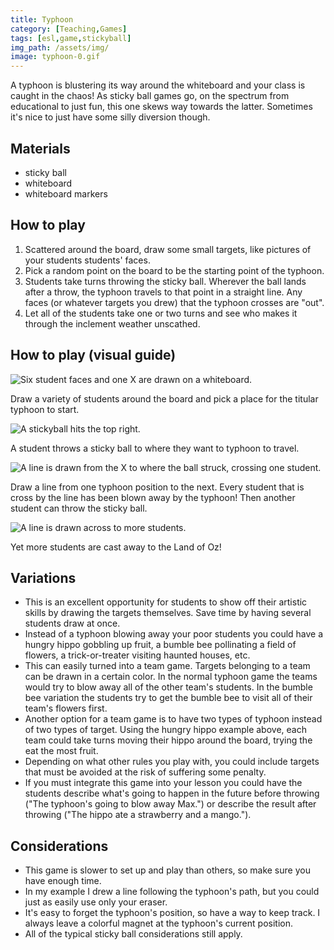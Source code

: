 ```yaml
---
title: Typhoon
category: [Teaching,Games]
tags: [esl,game,stickyball]
img_path: /assets/img/
image: typhoon-0.gif
---
```


A typhoon is blustering its way around the whiteboard and your class is caught in the chaos! As sticky ball games go, on the spectrum from educational to just fun, this one skews way towards the latter. Sometimes it's nice to just have some silly diversion though.

## Materials

- sticky ball
- whiteboard
- whiteboard markers

## How to play

1. Scattered around the board, draw some small targets, like pictures of your students students' faces.
1. Pick a random point on the board to be the starting point of the typhoon.
1. Students take turns throwing the sticky ball. Wherever the ball lands after a throw, the typhoon travels to that point in a straight line. Any faces (or whatever targets you drew) that the typhoon crosses are "out".
1. Let all of the students take one or two turns and see who makes it through the inclement weather unscathed.

## How to play (visual guide)

![Six student faces and one X are drawn on a whiteboard.](typhoon-1.gif)

Draw a variety of students around the board and pick a place for the titular typhoon to start.

![A stickyball hits the top right.](typhoon-2.gif)

A student throws a sticky ball to where they want to typhoon to travel.

![A line is drawn from the X to where the ball struck, crossing one student.](typhoon-3.gif)

Draw a line from one typhoon position to the next. Every student that is cross by the line has been blown away by the typhoon! Then another student can throw the sticky ball.

![A line is drawn across to more students.](typhoon-4.gif)

Yet more students are cast away to the Land of Oz!

## Variations

- This is an excellent opportunity for students to show off their artistic skills by drawing the targets themselves. Save time by having several students draw at once.
- Instead of a typhoon blowing away your poor students you could have a hungry hippo gobbling up fruit, a bumble bee pollinating a field of flowers, a trick-or-treater visiting haunted houses, etc.
- This can easily turned into a team game. Targets belonging to a team can be drawn in a certain color. In the normal typhoon game the teams would try to blow away all of the other team's students. In the bumble bee variation the students try to get the bumble bee to visit all of their team's flowers first.
- Another option for a team game is to have two types of typhoon instead of two types of target. Using the hungry hippo example above, each team could take turns moving their hippo around the board, trying the eat the most fruit.
- Depending on what other rules you play with, you could include targets that must be avoided at the risk of suffering some penalty.
- If you must integrate this game into your lesson you could have the students describe what's going to happen in the future before throwing ("The typhoon's going to blow away Max.") or describe the result after throwing ("The hippo ate a strawberry and a mango.").

## Considerations

- This game is slower to set up and play than others, so make sure you have enough time.
- In my example I drew a line following the typhoon's path, but you could just as easily use only your eraser.
- It's easy to forget the typhoon's position, so have a way to keep track. I always leave a colorful magnet at the typhoon's current position.
- All of the typical sticky ball considerations still apply.
